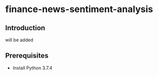 # finance-news-sentiment-analysis

## Introduction

will be added

## Prerequisites
- Install Python 3.7.4
